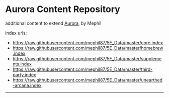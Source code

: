 # Aurora Content Repository
additional content to extend [Aurora](https://aurorabuilder.com/), by Mephil

index urls: 

- https://raw.githubusercontent.com/mephil87/5E_Data/master/core.index
- https://raw.githubusercontent.com/mephil87/5E_Data/master/homebrew.index
- https://raw.githubusercontent.com/mephil87/5E_Data/master/supplements.index
- https://raw.githubusercontent.com/mephil87/5E_Data/master/third-party.index
- https://raw.githubusercontent.com/mephil87/5E_Data/master/unearthed-arcana.index

---
